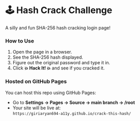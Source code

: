 # 🕹️ Hash Crack Challenge

A silly and fun SHA-256 hash cracking login page!  

### How to Use
1. Open the page in a browser.
2. See the SHA-256 hash displayed.
3. Figure out the original password and type it in.
4. Click **💥 Hack It! 💥** and see if you cracked it.

### Hosted on GitHub Pages
You can host this repo using GitHub Pages:
- Go to **Settings → Pages → Source → main branch → /root**  
- Your site will be live at:  
  `https://giriaryan694-a11y.github.io/crack-this-hash/`
